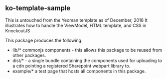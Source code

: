 ## ko-template-sample

This is untouched from the Yeoman template as of December, 2016
It illustrates how to handle the ViewModel, HTML template, and CSS in KnockoutJS

This package produces the following:

* lib/* commonjs components - this allows this package to be reused from other packages.
* dist/* - a single bundle containing the components used for uploading to a cdn pointing a registered Sharepoint webpart library to.
* example/* a test page that hosts all components in this package.

